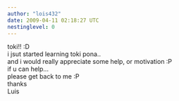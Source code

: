 ```yaml
---
author: "lois432"
date: 2009-04-11 02:18:27 UTC
nestinglevel: 0
---
```

toki!! :D  
i jsut started learning toki pona..  
and i would really appreciate some help, or motivation :P  
if u can help...  
please get back to me :P  
thanks  
Luis